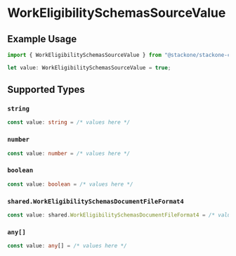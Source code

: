 # WorkEligibilitySchemasSourceValue

## Example Usage

```typescript
import { WorkEligibilitySchemasSourceValue } from "@stackone/stackone-client-ts/sdk/models/shared";

let value: WorkEligibilitySchemasSourceValue = true;
```

## Supported Types

### `string`

```typescript
const value: string = /* values here */
```

### `number`

```typescript
const value: number = /* values here */
```

### `boolean`

```typescript
const value: boolean = /* values here */
```

### `shared.WorkEligibilitySchemasDocumentFileFormat4`

```typescript
const value: shared.WorkEligibilitySchemasDocumentFileFormat4 = /* values here */
```

### `any[]`

```typescript
const value: any[] = /* values here */
```


